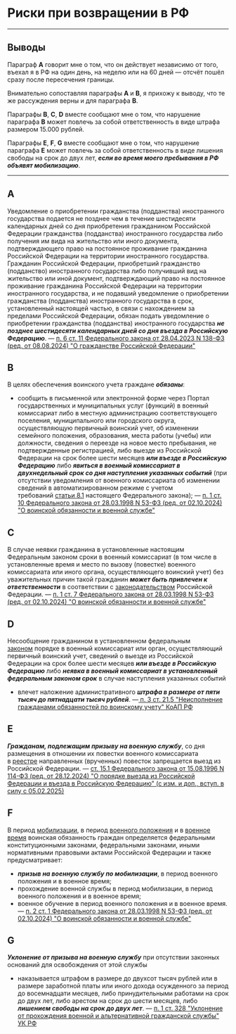 # Риски при возвращении в РФ

- - -

## Выводы

Параграф **A** говорит мне о том, что он действует независимо от того, въехал я в РФ на один день, на неделю или на 60 дней — отсчёт пошёл сразу после пересечения границы.

Внимательно сопоставляя параграфы **A** и **B**, я прихожу к выводу, что те же рассуждения верны и для параграфа **B**.

Параграфы **B**, **C**, **D** вместе сообщают мне о том, что нарушение параграфа **B** может повлечь за собой ответственность в виде штрафа размером 15.000 рублей.

Параграфы **E**, **F**, **G** вместе сообщают мне о том, что нарушение параграфа **E** может повлечь за собой ответственность в виде лишения свободы на срок до двух лет, ***если во время моего пребывания в РФ объявят мобилизацию***.

- - -

## A

Уведомление о приобретении гражданства (подданства) иностранного государства подается не позднее чем в течение шестидесяти календарных дней со дня приобретения гражданином Российской Федерации гражданства (подданства) иностранного государства либо получения им вида на жительство или иного документа, подтверждающего право на постоянное проживание гражданина Российской Федерации на территории иностранного государства. Гражданин Российской Федерации, приобретший гражданство (подданство) иностранного государства либо получивший вид на жительство или иной документ, подтверждающий право на постоянное проживание гражданина Российской Федерации на территории иностранного государства, и не подавший уведомление о приобретении гражданства (подданства) иностранного государства в срок, установленный настоящей частью, в связи с нахождением за пределами Российской Федерации, обязан подать уведомление о приобретении гражданства (подданства) иностранного государства ***не позднее шестидесяти календарных дней со дня въезда в Российскую Федерацию***.
— [п. 6 ст. 11 Федерального закона от 28.04.2023 N 138-ФЗ (ред. от 08.08.2024) "О гражданстве Российской Федерации"](https://www.consultant.ru/document/cons_doc_LAW_445998/95e6e7c20050d21a9abf274f17b5317a27f83d06/#dst100105)

## B

В целях обеспечения воинского учета граждане ***обязаны***:
- сообщить в письменной или электронной форме через Портал государственных и муниципальных услуг (функций) в военный комиссариат либо в местную администрацию соответствующего поселения, муниципального или городского округа, осуществляющую первичный воинский учет, об изменении семейного положения, образования, места работы (учебы) или должности, сведения о переезде на новое место пребывания, не подтвержденные регистрацией, либо выезде из Российской Федерации на срок более шести месяцев ***или въезде в Российскую Федерацию*** либо ***явиться в военный комиссариат в двухнедельный срок со дня наступления указанных событий*** (при отсутствии уведомления от военного комиссариата об изменении сведений в автоматизированном режиме с учетом требований [статьи 8.1](https://www.consultant.ru/document/cons_doc_LAW_487135/3715b20a445875022de3abd51ed9f9e35c368e43/#dst925) настоящего Федерального закона);
— [п. 1 ст. 10 Федерального закона от 28.03.1998 N 53-ФЗ (ред. от 02.10.2024) "О воинской обязанности и военной службе"](https://www.consultant.ru/document/cons_doc_LAW_18260/40ce7bd4fa6a13314586ee258eb86d644cc63ff2/)

## C

В случае неявки гражданина в установленные настоящим Федеральным законом сроки в военный комиссариат (в том числе в установленные время и место по вызову (повестке) военного комиссариата или иного органа, осуществляющего воинский учет) без уважительных причин такой гражданин ***может быть привлечен к ответственности*** в соответствии с [законодательством](https://www.consultant.ru/document/cons_doc_LAW_18260/16c5fe5e85fce57de3f303e94392a7388f0e3ada/#) Российской Федерации.
— [п. 1 ст. 7 Федерального закона от 28.03.1998 N 53-ФЗ (ред. от 02.10.2024) "О воинской обязанности и военной службе"](https://www.consultant.ru/document/cons_doc_LAW_18260/16c5fe5e85fce57de3f303e94392a7388f0e3ada/)

## D

Несообщение гражданином в установленном федеральным [законом](https://www.consultant.ru/document/cons_doc_LAW_487135/40ce7bd4fa6a13314586ee258eb86d644cc63ff2/#dst1012) порядке в военный комиссариат или орган, осуществляющий первичный воинский учет, сведений о выезде из Российской Федерации на срок более шести месяцев ***или въезде в Российскую Федерацию*** либо ***неявка в военный комиссариат в установленный федеральным законом срок*** в случае наступления указанных событий
- влечет наложение административного ***штрафа в размере от пяти тысяч до пятнадцати тысяч рублей***.
—[ п. 3 ст. 21.5 "Неисполнение гражданами обязанностей по воинскому учету" КоАП РФ](https://www.consultant.ru/document/cons_doc_LAW_34661/b579e6b98d04339110a9676dd035147862ff91e0/)

## E

***Гражданам, подлежащим призыву на военную службу***, со дня размещения в отношении их повестки военного комиссариата в [реестре](https://www.consultant.ru/document/cons_doc_LAW_487135/672184c566a17c3a3cd1ee55d87e96abc01e39bb/#dst974) направленных (врученных) повесток запрещается выезд из Российской Федерации.
— [ст. 15.1 Федерального закона от 15.08.1996 N 114-ФЗ (ред. от 28.12.2024) "О порядке выезда из Российской Федерации и въезда в Российскую Федерацию" (с изм. и доп., вступ. в силу с 05.02.2025)](https://www.consultant.ru/document/cons_doc_LAW_11376/ed36b577e915d7db8a7fed1ed202a33a267a075c/)

## F

В период [мобилизации](https://www.consultant.ru/document/cons_doc_LAW_18260/87b488de023c2a21da6dbfdc67e4fa5b1c51ddd9/#), в период [военного положения](https://www.consultant.ru/document/cons_doc_LAW_493232/cb4e2e3842add9c77d241501f3955b74cfc749dd/#dst100169) и в [военное время](https://www.consultant.ru/document/cons_doc_LAW_447521/7327668c04c0470317b26d354e36cb828a4af319/#dst100013) воинская обязанность граждан определяется федеральными конституционными законами, федеральными законами, иными нормативными правовыми актами Российской Федерации и также предусматривает:
- ***призыв на военную службу по мобилизации***, в период военного положения и в военное время;
- прохождение военной службы в период мобилизации, в период военного положения и в военное время;
- военное обучение в период военного положения и в военное время.
— [п. 2 ст. 1 Федерального закона от 28.03.1998 N 53-ФЗ (ред. от 02.10.2024) "О воинской обязанности и военной службе"](https://www.consultant.ru/document/cons_doc_LAW_18260/87b488de023c2a21da6dbfdc67e4fa5b1c51ddd9/)

## G

***Уклонение от призыва на военную службу*** при отсутствии законных оснований для освобождения от этой службы
- наказывается штрафом в размере до двухсот тысяч рублей или в размере заработной платы или иного дохода осужденного за период до восемнадцати месяцев, либо принудительными работами на срок до двух лет, либо арестом на срок до шести месяцев, либо ***лишением свободы на срок до двух лет***.
— [п. 1 ст. 328 "Уклонение от прохождения военной и альтернативной гражданской службы" УК РФ](https://www.consultant.ru/document/cons_doc_LAW_10699/4dda14adcf5cf9cff02b704102e58b6877c80362/)
